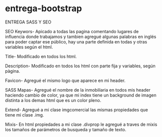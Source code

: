 # entrega-bootstrap
ENTREGA SASS Y SEO


SEO
Keywors- Apicado a todas las pagina comentando lugares de influencia donde trabajamos y tambien agregué algunas palabras en inglés para poder captar ese público, hay una parte definida en todas y otras variables según el html.

Title- Modificado en todos los html.

Description-  Modificado en todos los html con parte fija y variables, según pàgina.

Favicon- Agregué el mismo logo que aparece en mi header.


SASS
Mapas- Agregué el nombre de la inmobiliaria en todos mis header haciendo cambio de color, ya que mi index tiene un background de imagen distinta a los demas html que es un color pleno.

Extend- Agregué a mi clase imgcomercial las mismas propiedades que tiene mi clase .img.

Mixis- En html propiedades a mi clase .divprop le agregué a traves de mixis los tamaños de parámetros de busqueda y tamaño de texto.
